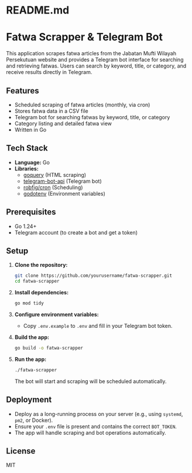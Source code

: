 # README.md

# Fatwa Scrapper & Telegram Bot

This application scrapes fatwa articles from the Jabatan Mufti Wilayah Persekutuan website and provides a Telegram bot interface for searching and retrieving fatwas. Users can search by keyword, title, or category, and receive results directly in Telegram.

## Features

- Scheduled scraping of fatwa articles (monthly, via cron)
- Stores fatwa data in a CSV file
- Telegram bot for searching fatwas by keyword, title, or category
- Category listing and detailed fatwa view
- Written in Go

## Tech Stack

- **Language:** Go
- **Libraries:**
  - [goquery](https://github.com/PuerkitoBio/goquery) (HTML scraping)
  - [telegram-bot-api](https://github.com/go-telegram-bot-api/telegram-bot-api) (Telegram bot)
  - [robfig/cron](https://github.com/robfig/cron) (Scheduling)
  - [godotenv](https://github.com/joho/godotenv) (Environment variables)

## Prerequisites

- Go 1.24+
- Telegram account (to create a bot and get a token)

## Setup

1. **Clone the repository:**

   ```sh
   git clone https://github.com/yourusername/fatwa-scrapper.git
   cd fatwa-scrapper
   ```

2. **Install dependencies:**

   ```sh
   go mod tidy
   ```

3. **Configure environment variables:**

   - Copy `.env.example` to `.env` and fill in your Telegram bot token.

4. **Build the app:**

   ```sh
   go build -o fatwa-scrapper
   ```

5. **Run the app:**

   ```sh
   ./fatwa-scrapper
   ```

   The bot will start and scraping will be scheduled automatically.

## Deployment

- Deploy as a long-running process on your server (e.g., using `systemd`, `pm2`, or Docker).
- Ensure your `.env` file is present and contains the correct `BOT_TOKEN`.
- The app will handle scraping and bot operations automatically.

## License

MIT
